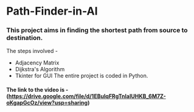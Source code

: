 # Path-Finder-in-AI
### This project aims in finding the shortest path from source to destination.
The steps involved - 
* Adjacency Matrix
* Dijkstra's Algorithm
* Tkinter for GUI
The entire project is coded in Python.
#### The link to the video is - (https://drive.google.com/file/d/1EBuIqFRgTnlalUHKB_6M7Z-oKgapGcOz/view?usp=sharing)
  
